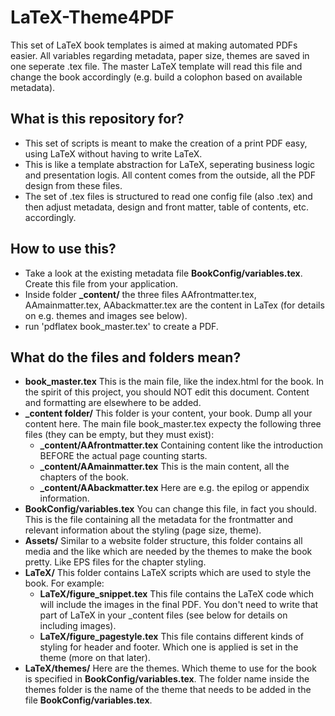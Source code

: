 # LaTeX-Theme4PDF
This set of LaTeX book templates is aimed at making automated PDFs easier. All variables regarding metadata, paper size, themes are saved in one seperate .tex file. The master LaTeX template will read this file and change the book accordingly (e.g. build a colophon based on available metadata).

## What is this repository for? ##

* This set of scripts is meant to make the creation of a print PDF easy, using LaTeX without having to write LaTeX.
* This is like a template abstraction for LaTeX, seperating business logic and presentation logis. All content comes from the outside, all the PDF design from these files.
* The set of .tex files is structured to read one config file (also .tex) and then adjust metadata, design and front matter, table of contents, etc. accordingly.

## How to use this? ##

* Take a look at the existing metadata file **BookConfig/variables.tex**. Create this file from your application.
* Inside folder **_content/** the three files AAfrontmatter.tex, AAmainmatter.tex, AAbackmatter.tex are the content in LaTex (for details on e.g. themes and images see below).
* run 'pdflatex book_master.tex' to create a PDF.

## What do the files and folders mean? ##
* **book_master.tex** This is the main file, like the index.html for the book. In the spirit of this project, you should NOT edit this document. Content and formatting are elsewhere to be added.
* **_content folder/** This folder is your content, your book. Dump all your content here. The main file book_master.tex expecty the following three files (they can be empty, but they must exist):
    * **_content/AAfrontmatter.tex** Containing content like the introduction BEFORE the actual page counting starts.
    * **_content/AAmainmatter.tex** This is the main content, all the chapters of the book.
    * **_content/AAbackmatter.tex** Here are e.g. the epilog or appendix information.
* **BookConfig/variables.tex** You can change this file, in fact you should. This is the file containing all the metadata for the frontmatter and relevant information about the styling (page size, theme). 
* **Assets/** Similar to a website folder structure, this folder contains all media and the like which are needed by the themes to make the book pretty. Like EPS files for the chapter styling.
* **LaTeX/** This folder contains LaTeX scripts which are used to style the book. For example:
    * **LaTeX/figure_snippet.tex** This file contains the LaTeX code which will include the images in the final PDF. You don't need to write that part of LaTeX in your _content files (see below for details on including images).
    * **LaTeX/figure_pagestyle.tex** This file contains different kinds of styling for header and footer. Which one is applied is set in the theme (more on that later).
*  **LaTeX/themes/** Here are the themes. Which theme to use for the book is specified in **BookConfig/variables.tex**. The folder name inside the themes folder is the name of the theme that needs to be added in the file **BookConfig/variables.tex**.
